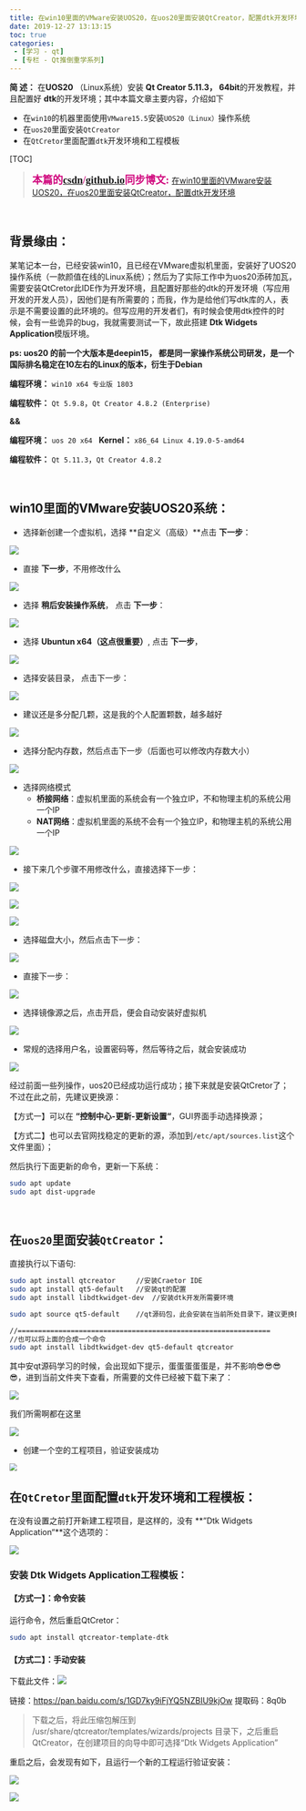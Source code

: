 ```yaml
---
title: 在win10里面的VMware安装UOS20，在uos20里面安装QtCreator，配置dtk开发环境
date: 2019-12-27 13:13:15
toc: true
categories: 
 - [学习 - qt]
 - [专栏 - Qt推倒重学系列]
---
```




**简  述：**  在**UOS20** （Linux系统）安装  **Qt Creator 5.11.3， 64bit**的开发教程，并且配置好 **dtk**的开发环境；其中本篇文章主要内容，介绍如下

- 在`win10`的机器里面使用`VMware15.5`安装`UOS20（Linux）`操作系统
- 在`uos20`里面安装`QtCreator`
- 在`QtCretor`里面配置`dtk`开发环境和工程模板

<!-- more -->

[TOC]

> <font color=#D0087E  size=4 face="幼圆">**本篇的[csdn](https://blog.csdn.net/qq_33154343)/[github.io](https://touwoyimuli.github.io/)同步博文:** </font>  [在win10里面的VMware安装UOS20，在uos20里面安装QtCreator，配置dtk开发环境](https://blog.csdn.net/qq_33154343/article/details/103733327)

<br>

## 背景缘由：

某笔记本一台，已经安装win10，且已经在VMware虚拟机里面，安装好了UOS20操作系统（一款颜值在线的Linux系统）；然后为了实际工作中为uos20添砖加瓦，需要安装QtCretor此IDE作为开发环境，且配置好那些的dtk的开发环境（写应用开发的开发人员），因他们是有所需要的；而我，作为是给他们写dtk库的人，表示是不需要设置的此环境的。但写应用的开发者们，有时候会使用dtk控件的时候，会有一些诡异的bug，我就需要测试一下，故此搭建 **Dtk Widgets Application**模版环境。



**ps: uos20 的前一个大版本是deepin15， 都是同一家操作系统公司研发，是一个国际排名稳定在10左右的Linux的版本，衍生于Debian**



**编程环境：**  `win10 x64 专业版 1803`  

**编程软件：**  `Qt 5.9.8`，`Qt Creator 4.8.2 (Enterprise)`

**&&**

**编程环境：**  `uos 20 x64 `    **Kernel：**  `x86_64 Linux 4.19.0-5-amd64`

**编程软件：**  `Qt 5.11.3`，`Qt Creator 4.8.2 `

<br>

## win10里面的VMware安装UOS20系统：

- 选择新创建一个虚拟机，选择 **自定义（高级）**点击 **下一步**：

![](https://raw.githubusercontent.com/touwoyimuli/FigureBed/blog-imange/img/20191227141804.png)

- 直接 **下一步**，不用修改什么

![](https://raw.githubusercontent.com/touwoyimuli/FigureBed/blog-imange/img/20191227141952.png)

- 选择 **稍后安装操作系统**， 点击 **下一步**：

![](https://raw.githubusercontent.com/touwoyimuli/FigureBed/blog-imange/img/20191227142130.png)

- 选择 **Ubuntun x64（这点很重要）**, 点击 **下一步**，

![](https://raw.githubusercontent.com/touwoyimuli/FigureBed/blog-imange/img/20191227142326.png)

- 选择安装目录， 点击下一步：

![](https://raw.githubusercontent.com/touwoyimuli/FigureBed/blog-imange/img/20191227142713.png)

- 建议还是多分配几颗，这是我的个人配置颗数，越多越好

![](https://raw.githubusercontent.com/touwoyimuli/FigureBed/blog-imange/img/20191227142809.png)

- 选择分配内存数，然后点击下一步（后面也可以修改内存数大小）

![](https://raw.githubusercontent.com/touwoyimuli/FigureBed/blog-imange/img/20191227143137.png)

- 选择网络模式
  - **桥接网络**：虚拟机里面的系统会有一个独立IP，不和物理主机的系统公用一个IP
  - **NAT网络**：虚拟机里面的系统不会有一个独立IP，和物理主机的系统公用一个IP

![](https://raw.githubusercontent.com/touwoyimuli/FigureBed/blog-imange/img/20191227143407.png)

- 接下来几个步骤不用修改什么，直接选择下一步：

![](https://raw.githubusercontent.com/touwoyimuli/FigureBed/blog-imange/img/20191227143623.png)

![](https://raw.githubusercontent.com/touwoyimuli/FigureBed/blog-imange/img/20191227143726.png)

![](https://raw.githubusercontent.com/touwoyimuli/FigureBed/blog-imange/img/20191227143749.png)

- 选择磁盘大小，然后点击下一步：

![](https://raw.githubusercontent.com/touwoyimuli/FigureBed/blog-imange/img/20191227143852.png)

- 直接下一步：

![](https://raw.githubusercontent.com/touwoyimuli/FigureBed/blog-imange/img/20191227143938.png)

- 选择镜像源之后，点击开启，便会自动安装好虚拟机

![](https://raw.githubusercontent.com/touwoyimuli/FigureBed/blog-imange/img/20191227144542.png)

- 常规的选择用户名，设置密码等，然后等待之后，就会安装成功

![](https://raw.githubusercontent.com/touwoyimuli/FigureBed/blog-imange/img/20191227144915.png)



经过前面一些列操作，uos20已经成功运行成功；接下来就是安装QtCretor了；不过在此之前，先建议更换源：

【方式一】可以在 **“控制中心-更新-更新设置“**，GUI界面手动选择换源；

【方式二】也可以去官网找稳定的更新的源，添加到`/etc/apt/sources.list`这个文件里面）；



然后执行下面更新的命令，更新一下系统：

```bash
sudo apt update
sudo apt dist-upgrade
```

<br>

## 在`uos20`里面安装`QtCreator`：

直接执行以下语句:

```bash
sudo apt install qtcreator     //安装Craetor IDE
sudo apt install qt5-default   //安装qt的配置
sudo apt install libdtkwidget-dev  //安装dtk开发所需要环境

sudo apt source qt5-default    //qt源码包，此会安装在当前所处目录下，建议更换目录再执行，推荐放在

//==============================================================
//也可以将上面的合成一个命令
sudo apt install libdtkwidget-dev qt5-default qtcreator
```





其中安qt源码学习的时候，会出现如下提示，蛋蛋蛋蛋蛋是，并不影响😎😎😎😎，进到当前文件夹下查看，所需要的文件已经被下载下来了：

![](https://raw.githubusercontent.com/touwoyimuli/FigureBed/blog-imange/img/20191227150930.png)

我们所需啊都在这里

![](https://raw.githubusercontent.com/touwoyimuli/FigureBed/blog-imange/img/20191227151528.png)

- 创建一个空的工程项目，验证安装成功

<img src="https://raw.githubusercontent.com/touwoyimuli/FigureBed/blog-imange/img/20191227151730.png" style="zoom:80%;" />

<br>

## 在`QtCretor`里面配置`dtk`开发环境和工程模板：

在没有设置之前打开新建工程项目，是这样的，没有 **”Dtk Widgets Application“**这个选项的：

![](https://raw.githubusercontent.com/touwoyimuli/FigureBed/blog-imange/img/20191227152000.png)



### 安装 **Dtk Widgets Application**工程模板：

#### 【方式一】：命令安装

运行命令，然后重启QtCretor：

```bash
sudo apt install qtcreator-template-dtk
```

#### 【方式二】：手动安装

下载此文件：![](https://raw.githubusercontent.com/touwoyimuli/FigureBed/blog-imange/img/20191227153249.png)

链接：https://pan.baidu.com/s/1GD7ky9iFjYQ5NZBIU9kjOw 
提取码：8q0b

> 下载之后，将此压缩包解压到 /usr/share/qtcreator/templates/wizards/projects 目录下，之后重启 QtCreator，在创建项目的向导中即可选择“Dtk Widgets Application”

重启之后，会发现有如下，且运行一个新的工程运行验证安装：

![](https://raw.githubusercontent.com/touwoyimuli/FigureBed/blog-imange/img/20191227152501.png)

![](https://raw.githubusercontent.com/touwoyimuli/FigureBed/blog-imange/img/20191227153749.png)

<br>

